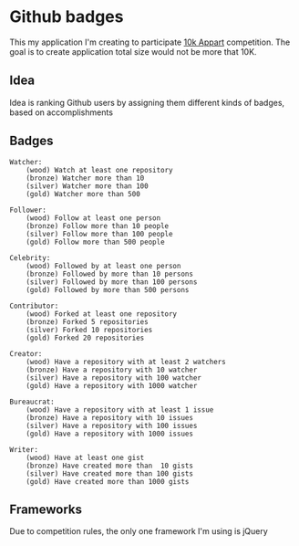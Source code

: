 # Github badges

This my application I'm creating to participate [10k Appart](http://10k.aneventapart.com/) competition. The goal is to create application total size would not be more that 10K.

## Idea

Idea is ranking Github users by assigning them different kinds of badges, based on accomplishments

## Badges

	Watcher:
		(wood) Watch at least one repository	
		(bronze) Watcher more than 10
		(silver) Watcher more than 100
		(gold) Watcher more than 500

	Follower:
		(wood) Follow at least one person
		(bronze) Follow more than 10 people
		(silver) Follow more than 100 people
		(gold) Follow more than 500 people

	Celebrity:
		(wood) Followed by at least one person
		(bronze) Followed by more than 10 persons
		(silver) Followed by more than 100 persons
		(gold) Followed by more than 500 persons

	Contributor:
		(wood) Forked at least one repository
		(bronze) Forked 5 repositories
		(silver) Forked 10 repositories
		(gold) Forked 20 repositories

	Creator:
		(wood) Have a repository with at least 2 watchers
		(bronze) Have a repository with 10 watcher
		(silver) Have a repository with 100 watcher
		(gold) Have a repository with 1000 watcher

	Bureaucrat:
		(wood) Have a repository with at least 1 issue
		(bronze) Have a repository with 10 issues
		(silver) Have a repository with 100 issues
		(gold) Have a repository with 1000 issues

	Writer:
		(wood) Have at least one gist
		(bronze) Have created more than  10 gists
		(silver) Have created more than 100 gists
		(gold) Have created more than 1000 gists

## Frameworks

Due to competition rules, the only one framework I'm using is jQuery